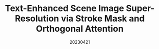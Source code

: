 ---
title: "Text-Enhanced Scene Image Super-Resolution via Stroke Mask and Orthogonal Attention"
date: 20230421
category: "vision"
author_list: "Rui Shu; Cairong Zhao; Shuyang Feng; Liang Zhu; Duoqian Miao"
pub_in: "IEEE TCSVT"
pdf_url: "https://ieeexplore.ieee.org/document/10102515"
code_url: "https://github.com/Vill-Lab/2023-TCSVT-TEAN"
img_path1: "TESISR.png"
---